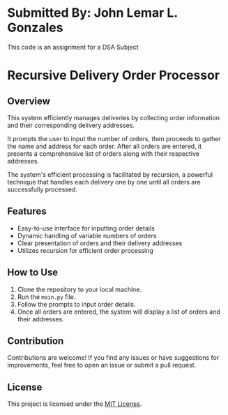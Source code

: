 # Submitted By: John Lemar L. Gonzales
This code is an assignment for a DSA Subject

# Recursive Delivery Order Processor

## Overview
This system efficiently manages deliveries by collecting order information and their corresponding delivery addresses.

It prompts the user to input the number of orders, then proceeds to gather the name and address for each order. After all orders are entered, it presents a comprehensive list of orders along with their respective addresses.

The system's efficient processing is facilitated by recursion, a powerful technique that handles each delivery one by one until all orders are successfully processed.

## Features
- Easy-to-use interface for inputting order details
- Dynamic handling of variable numbers of orders
- Clear presentation of orders and their delivery addresses
- Utilizes recursion for efficient order processing

## How to Use
1. Clone the repository to your local machine.
2. Run the `main.py` file.
3. Follow the prompts to input order details.
4. Once all orders are entered, the system will display a list of orders and their addresses.

## Contribution
Contributions are welcome! If you find any issues or have suggestions for improvements, feel free to open an issue or submit a pull request.

## License
This project is licensed under the [MIT License](LICENSE).
